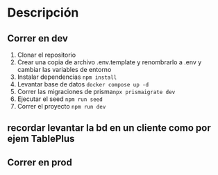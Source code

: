 # Descripción

## Correr en dev


1. Clonar el repositorio
2. Crear una copia de archivo .env.template y renombrarlo a .env y cambiar las variables de entorno
3. Instalar dependencias ```npm install```
4. Levantar base de datos ```docker compose up -d```
5. Correr las migraciones de prisma```npx prismaigrate dev```
6. Ejecutar el seed ```npm run seed```
7. Correr el proyecto ```npm run dev```

## recordar levantar la bd en un cliente como por ejem TablePlus
## Correr en prod
